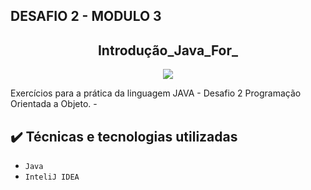 ## DESAFIO 2 - MODULO 3 

<h2 align="center">Introdução_Java_For_</h2>

<p align="center">
<img src="https://img.shields.io/badge/Status-Programador_em_Desenvolvimento-red"></p>

<p>Exercícios para a prática da linguagem JAVA - Desafio 2 Programação Orientada a Objeto.
 -</p>

## ✔️ Técnicas e tecnologias utilizadas

- ``Java ``
- ``InteliJ IDEA``
